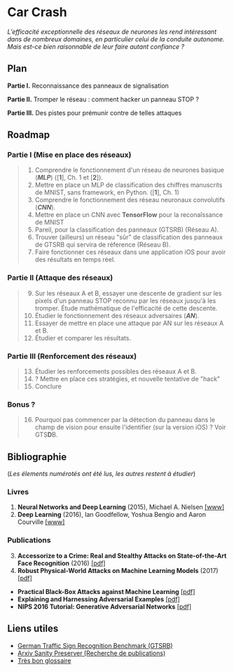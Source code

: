 # Car Crash


*L’efficacité exceptionnelle des réseaux de neurones les rend intéressant dans de nombreux domaines, en particulier celui de la conduite autonome. Mais est-ce bien raisonnable de leur faire autant confiance ?*


## Plan

**Partie I.** Reconnaissance des panneaux de signalisation

**Partie II.** Tromper le réseau : comment hacker un panneau STOP ?

**Partie III.** Des pistes pour prémunir contre de telles attaques


## Roadmap

### Partie I (Mise en place des réseaux)
> 1. Comprendre le fonctionnement d'un réseau de neurones basique (***MLP***) ([**1**], Ch. 1 et [**2**]).
> 2. Mettre en place un MLP de classification des chiffres manuscrits de MNIST, sans framework, en Python. ([**1**], Ch. 1)
> 3. Comprendre le fonctionnement des réseau neuronaux convolutifs (***CNN***).
> 4. Mettre en place un CNN avec **TensorFlow** pour la reconaîssance de MNIST
> 5. Pareil, pour la classification des panneaux (GTSRB) (Réseau A).
> 7. Trouver (ailleurs) un réseau "sûr" de classification des panneaux de GTSRB qui servira de réference (Réseau B).
> 8. Faire fonctionner ces réseaux dans une application iOS pour avoir des résultats en temps réel.

### Partie II (Attaque des réseaux)
> 9. Sur les réseaux A et B, essayer une descente de gradient sur les pixels d'un panneau STOP reconnu par les réseaux jusqu'à les tromper. Étude mathématique de l'efficacité de cette descente.
> 10. Étudier le fonctionnement des réseaux adversaires (***AN***).
> 11. Essayer de mettre en place une attaque par AN sur les réseaux A et B.
> 13. Étudier et comparer les résultats.

### Partie III (Renforcement des réseaux)
> 13. Étudier les renforcements possibles des réseaux A et B.
> 14. ? Mettre en place ces stratégies, et nouvelle tentative de "hack"
> 15. Conclure

### Bonus ?
> 16. Pourquoi pas commencer par la détection du panneau dans le champ de vision pour ensuite l'identifier (sur la version iOS) ? Voir GTS**D**B.


## Bibliographie

(*Les élements numérotés ont été lus, les autres restent à étudier*)

### Livres

1. **Neural Networks and Deep Learning** (2015), Michael A. Nielsen [[www]](http://neuralnetworksanddeeplearning.com)
2. **Deep Learning** (2016), Ian Goodfellow, Yoshua Bengio and Aaron Courville [[www]](http://www.deeplearningbook.org)

### Publications

3. **Accessorize to a Crime: Real and Stealthy Attacks on State-of-the-Art Face Recognition** (2016) [[pdf]](https://www.cs.cmu.edu/~sbhagava/papers/face-rec-ccs16.pdf)
4. **Robust Physical-World Attacks on Machine Learning Models** (2017) [[pdf]](https://arxiv.org/pdf/1707.08945.pdf)
- **Practical Black-Box Attacks against Machine Learning** [[pdf]](https://arxiv.org/pdf/1602.02697v4.pdf)
- **Explaining and Harnessing Adversarial Examples** [[pdf]](https://arxiv.org/pdf/1412.6572.pdf)
- **NIPS 2016 Tutorial: Generative Adversarial Networks** [[pdf]](https://arxiv.org/pdf/1701.00160v4.pdf)


## Liens utiles

- [German Traffic Sign Recognition Benchmark (GTSRB)](http://benchmark.ini.rub.de/?section=gtsrb)
- [Arxiv Sanity Preserver (Recherche de publications)](http://www.arxiv-sanity.com)
- [Très bon glossaire](http://www.wildml.com/deep-learning-glossary/)

